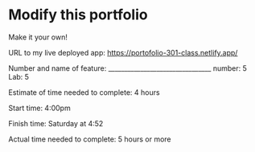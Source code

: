 # Modify this portfolio

Make it your own! 

URL to my live deployed app: https://portofolio-301-class.netlify.app/

Number and name of feature: ________________________________
number: 5 Lab: 5

Estimate of time needed to complete: 4 hours

Start time: 4:00pm

Finish time: Saturday at 4:52

Actual time needed to complete: 5 hours or more